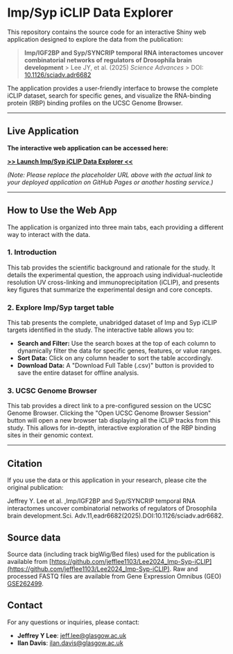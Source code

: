 # Imp/Syp iCLIP Data Explorer

This repository contains the source code for an interactive Shiny web application designed to explore the data from the publication:

> **Imp/IGF2BP and Syp/SYNCRIP temporal RNA interactomes uncover combinatorial networks of regulators of Drosophila brain development** > Lee JY, et al. (2025) *Science Advances* > DOI: [10.1126/sciadv.adr6682](https://www.science.org/doi/10.1126/sciadv.adr6682)

The application provides a user-friendly interface to browse the complete iCLIP dataset, search for specific genes, and visualize the RNA-binding protein (RBP) binding profiles on the UCSC Genome Browser.

---

## Live Application

**The interactive web application can be accessed here:**

[**>> Launch Imp/Syp iCLIP Data Explorer <<**](https://jefflee1103.github.io/Imp-Syp-iCLIP-shiny-app/)

*(Note: Please replace the placeholder URL above with the actual link to your deployed application on GitHub Pages or another hosting service.)*

---

## How to Use the Web App

The application is organized into three main tabs, each providing a different way to interact with the data.

### 1. Introduction

This tab provides the scientific background and rationale for the study. It details the experimental question, the approach using individual-nucleotide resolution UV cross-linking and immunoprecipitation (iCLIP), and presents key figures that summarize the experimental design and core concepts.

### 2. Explore Imp/Syp target table

This tab presents the complete, unabridged dataset of Imp and Syp iCLIP targets identified in the study. The interactive table allows you to:
* **Search and Filter:** Use the search boxes at the top of each column to dynamically filter the data for specific genes, features, or value ranges.
* **Sort Data:** Click on any column header to sort the table accordingly.
* **Download Data:** A "Download Full Table (.csv)" button is provided to save the entire dataset for offline analysis.

### 3. UCSC Genome Browser

This tab provides a direct link to a pre-configured session on the UCSC Genome Browser. Clicking the "Open UCSC Genome Browser Session" button will open a new browser tab displaying all the iCLIP tracks from this study. This allows for in-depth, interactive exploration of the RBP binding sites in their genomic context.

---

## Citation

If you use the data or this application in your research, please cite the original publication:


Jeffrey Y. Lee et al. ,Imp/IGF2BP and Syp/SYNCRIP temporal RNA interactomes uncover combinatorial networks of regulators of Drosophila brain development.Sci. Adv.11,eadr6682(2025).DOI:10.1126/sciadv.adr6682. 

## Source data

Source data (including track bigWig/Bed files) used for the publication is available from [https://github.com/jefflee1103/Lee2024_Imp-Syp-iCLIP](https://github.com/jefflee1103/Lee2024_Imp-Syp-iCLIP). 
Raw and processed FASTQ files are available from Gene Expression Omnibus (GEO) [GSE262499](https://www.ncbi.nlm.nih.gov/geo/query/acc.cgi?acc=GSE262499).




## Contact

For any questions or inquiries, please contact:
* **Jeffrey Y Lee**: [jeff.lee@glasgow.ac.uk](mailto:jeff.lee@glasgow.ac.uk)
* **Ilan Davis**: [ilan.davis@glasgow.ac.uk](mailto:ilan.davis@glasgow.ac.uk)
